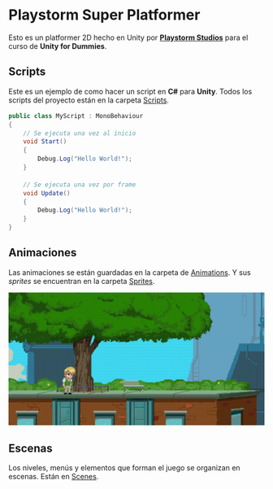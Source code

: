 ﻿# Playstorm Super Platformer

Esto es un platformer 2D hecho en Unity por **[Playstorm Studios](https://playstormstudios.com/)** para el curso de **Unity for Dummies**.

## Scripts

Este es un ejemplo de como hacer un script en **C#** para **Unity**. Todos los scripts del proyecto están en la carpeta [Scripts](./Assets/Scripts/).

```csharp
public class MyScript : MonoBehaviour
{
    // Se ejecuta una vez al inicio
    void Start()
    {
        Debug.Log("Hello World!");
    }

    // Se ejecuta una vez por frame
    void Update()
    {
        Debug.Log("Hello World!");
    }
}
```

## Animaciones

Las animaciones se están guardadas en la carpeta de [Animations](./Assets/Animations/). Y sus *sprites* se encuentran en la carpeta [Sprites](./Assets/Sprites/).

![Gameplay](./images/game.gif)

## Escenas

Los niveles, menús y elementos que forman el juego se organizan en escenas. Están en [Scenes](./Assets/Scenes/).

